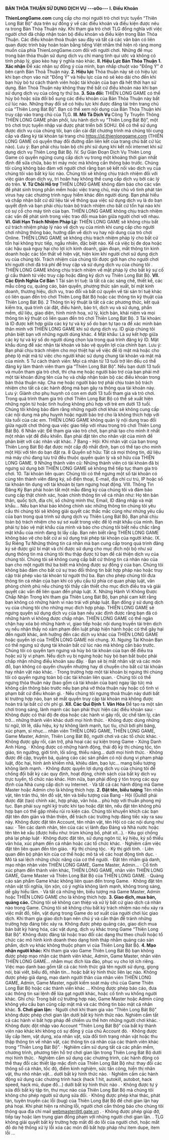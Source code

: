 ****BẢN THỎA THUẬN SỬ DỤNG DỊCH VỤ**
---o0o---**
**I. Điều Khoản**

**ThienLongGame.com** cung cấp cho mọi người trò chơi trực tuyến  “Thiên Long Bát Bộ” dựa trên sự đồng ý về các điều khoản và điều kiện được nêu ra trong Bản Thỏa Thuận này. Khi tham gia trò chơi TLG  đồng nghĩa với việc người chơi đã chấp nhận toàn bộ điều khoản và điều kiện trong Bản Thỏa Thuận.
Các điều khoản thoả thuận sau đây và tất cả các văn bản có liên quan được trình bày hoàn toàn bằng tiếng Việt nhằm thể hiện rõ ràng mong muốn của phía ThienLongGame.com đối với người chơi.
Những đề mục trong bản thỏa thuận sử dụng dịch vụ chỉ mang tính qui ước và không có tính pháp lý, giao kèo hay ý nghĩa nào khác.
**II. Hiệu Lực Bản Thỏa Thuận**
**1. Xác nhận**
Để xác nhận sự đồng ý của mình, bạn nhấp chuột vào "Đồng Ý”  ở bên cạnh Bản Thoả Thuận này.
**2. Hiệu lực**
Thỏa thuận này sẽ có hiệu lực khi bạn chọn vào nút "Đồng Ý” và hiệu lực của nó sẽ kéo dài cho đến khi bạn hủy bỏ tư cách thành viên hoặc tài khoản của bạn đã hết thời hạn sử dụng. Bản Thoả Thuận này không thay thế bất cứ điều khoản nào khi bạn sử dụng dịch vụ của công ty thứ ba.
**3. Sửa đổi:**
THIÊN LONG GAME có thể hủy bỏ hoặc sửa đổi bổ sung các điều khoản của Bản Thỏa Thuận này bất cứ lúc nào. Những thay đổi sẽ có hiệu lực khi được đăng tải trên trang chủ của  “Thiên Long Bát Bộ”. Bạn có thể xem nội dung của Bản Thỏa Thuận khi truy cập vào trang chủ của TLG.
**III. Mô Tả Dịch Vụ**
Công Ty Truyền Thông THIÊN LONG GAME phân phối, lưu hành dịch vụ  “Thiên Long Bát Bộ”, một trò chơi trực tuyến nhập vai được phát triển bởi SOHU.
Để có thể sử dụng được dịch vụ của chúng tôi, bạn cần cài đặt chương trình mà chúng tôi cung cấp và đăng ký tài khoản tại trang chủ https://id.thienlonggame.com (THIÊN LONG GAME có quyền thay đổi đường dẫn liên kết của trang chủ bất cứ lúc nào).
Lưu ý: Bạn phải chịu toàn bộ chi phí sử dụng khi kết nối internet khi sử dụng dịch vụ  Thiên Long Bát Bộ.
IV. Sự Gián Đoạn Dịch Vụ
Thiên Long Game có quyền ngừng cung cấp dịch vụ trong một khoảng thời gian nhất định để sữa chữa, bảo trì máy móc mà không cần thông báo trước. Chúng tôi cũng không bảo đảm với người chơi rằng bạn sẽ kết nối vào dịch vụ của chúng tôi vào bất kỳ lúc nào. Chúng tôi sẽ không chịu trách nhiệm đối với việc gián đoạn dịch vụ, trì hoãn hay không thể cung cấp dịch vụ bởi các lý do trên.
**V. Từ Chối Hỗ trợ**
THIÊN LONG GAME không đảm bảo cho các vấn đề phát sinh trong phần mềm hoặc việc trang chủ, máy chủ vô tình phát tán virus hay các chương trình nguy hiểm khác đến người dùng. Bạn phải hiểu và chấp nhận bất cứ dữ liệu tải về thông qua việc sử dụng dịch vụ là do bạn quyết định và bạn phải chịu toàn bộ trách nhiệm cho bất cứ tổn hại nào khi có sự cố cho máy tính của bạn.
THIÊN LONG GAME không chịu trách nhiệm các vấn đề phát sinh trong việc trao đổi mua bán giữa người chơi với nhau.
**VI. Giới Hạn Trách Nhiệm Pháp Lý:**
THIÊN LONG GAME sẽ không chịu bất cứ trách nhiệm pháp lý nào về dịch vụ của mình khi cung cấp cho người chơi những thông báo, hướng dẫn về dịch vụ hay nội dung của trò chơi  Online.
THIÊN LONG GAME sẽ không chịu trách nhiệm pháp lý cho bất cứ tổn hại không trực tiếp, ngẫu nhiên, đặc biệt nào. Kể cả việc bị đe dọa hoặc các hậu quả nguy hại cho lợi ích kinh doanh, gián đoạn, mất thông tin kinh doanh hoặc các tổn thất về hiện vật, hiện kim khi người chơi sử dụng dịch vụ của chúng tôi.
Trách nhiệm của chúng tôi được giới hạn cho người chơi khi người chơi đã trả phí để truy cập và sử dụng dịch vụ của chúng tôi .
THIÊN LONG GAME không chịu trách nhiệm về mặt pháp lý cho bất kỳ sự cố gì cấu thành từ việc truy cập hoặc đăng ký dịch vụ  Thiên Long Bát Bộ.
**VII. Các Định Nghĩa Cơ Bản**
1 Tài sản trí tuệ: là tất cả các sáng chế, thiết kế, các mẫu công cụ, quảng cáo, bản quyền, phương thức sản xuất, bí mật kinh doanh, thương hiệu, dịch vụ, trao đổi và bất cứ quyền về tài sản trí tuệ khác có liên quan đến trò chơi  Thiên Long Bát Bộ hoặc các thông tin kỹ thuật của  Thiên Long Bát Bộ.
2 Thông tin kỹ thuật là tất cả các phương thức, kết quả kiểm tra, quá trình cài đặt, điều hành, bảo trì, dịch vụ và sử dụng, phần mềm, dữ liệu, giao diện, hình minh hoạ, xử lý, kịch bản, khái niệm và mọi thông tin kỹ thuật có liên quan đến trò chơi  Thiên Long Bát Bộ.
3 Tài khoản: là ID được kết hợp giữa các ký tự và ký số do bạn tự tạo ra để xác minh bản thân mình với THIÊN LONG GAME khi sử dụng dịch vụ. ID giúp chúng tôi phân biệt bạn với những người dùng khác.
4 Mật khẩu: Là sự kết hợp giữa các ký tự và ký số do người dùng chọn lựa trong quá trình đăng ký ID. Mật khẩu dùng để xác nhận tài khoản và bảo vệ quyền lợi của chính bạn.
Lưu ý: Bạn phải chịu trách nhiệm cho mọi thiệt hại về việc để lộ mật mã hoặc cho phép lộ mật mã từ việc cho người khác sử dụng chung tài khoản và mật mã của mình.
5 Tư cách thành viên: Mọi cá nhân từ 13 tuổi trở lên đều có thể đăng ký làm thành viên tham gia  “Thiên Long Bát Bộ”. Nếu bạn dưới 13 tuổi và muốn tham gia trò chơi, thì cha mẹ hoặc người bảo trợ của bạn phải mở một tài khoản đứng tên của họ và chấp nhận toàn bộ các điều khoản trong bản thỏa thuận này. Cha mẹ hoặc người bảo trợ phải chịu toàn bộ trách nhiệm cho tất cả các hành động mà bạn gây ra thông qua tài khoản này.
Lưu ý: Giành cho phụ huynh có con em dưới 13 tuổi tham gia và trò chơi. Trong quá trình tham gia trò chơi  Thiên Long Bát Bộ có thể sẽ xuất hiện những ngôn từ hoặc tình huống không phù hợp với trẻ em dưới 13 tuổi. Chúng tôi không bảo đảm rằng những người chơi khác sẽ không cung cấp các nội dung mà phụ huynh hoặc người bảo trợ cho là không thích hợp với lứa tuổi của các em. THIÊN LONG GAME không quản lý nội dung trao đổi giữa người chơi thông qua việc giao tiếp với nhau trong trò chơi Thiên Long Bát Bộ.
6 Nhân vật: Để tham gia vào trò chơi, bạn phải tạo cho mình ít nhất một nhân vật để điều khiển. Bạn phải đặt tên cho nhân vật của mình để phân biệt với các nhân vật khác.
7 Bang - Hội: Khi nhân vật của bạn trong Thiên Long Bát Bộ đạt được một cấp độ nhất định, bạn có thể tạo cho mình một Hội với tên do bạn đặt ra.
8 Quyền sở hữu: Tất cả mọi thông tin, dữ liệu mà máy chủ đang lưu trữ đều thuộc quyền quản lý và sở hữu của THIÊN LONG GAME.
9 Những thành viên cũ: Những thành viên có tài khoản đã bị ngưng sử dụng bởi THIÊN LONG GAME sẽ không thể tiếp tục tham gia trò chơi.
10. Tài khoản liên quan: Chúng tôi có thể ngưng một số tài khoản có cùng tên thành viên đăng ký, số điện thoại, E-mail, địa chỉ cư trú, IP hoặc số tài khoản tín dụng với tài khoản bị tạm ngưng hoạt động.
VIII. Thông Tin Đăng Ký
Bạn phải hoàn tất một mẫu đăng ký của chúng tôi và đảm bảo cung cấp thật chính xác, hoàn chỉnh thông tin về cá nhân như: Họ tên bản thân, quốc tịch, địa chỉ, số chứng minh thư, Email, ID đăng nhập và mật khẩu… Nếu bạn khai báo không chính xác những thông tin chúng tôi yêu cầu thì chúng tôi sẽ không giải quyết các thắc mắc cũng như những yêu cầu của bạn trong quá trình sử dụng dịch vụ Thiên Long Bát Bộ.
Bạn phải chịu toàn bộ trách nhiệm cho sự sơ xuất trong việc để lộ mật khẩu của mình. Bạn phải tự bảo vệ mật khẩu của mình và báo cho chúng tôi biết nếu chắc rằng mật khẩu của mình đang bị lấy cắp. Bạn nên biết rằng THIÊN LONG GAME không bảo vệ cho bất cứ ai sử dụng trái phép tài khoản của người khác.
IX. Sự Riêng Tư
Những thông tin cá nhân mà bạn cung cấp trong quá trình đăng ký sẽ được giữ bí mật và chỉ được sử dụng cho mục đích nội bộ như sử dụng thông tin mà chúng tôi thu thập được từ bạn để cải thiện dịch vụ của chúng tôi.
Chúng tôi sẽ không cung cấp bất cứ thông tin cá nhân nào của bạn cho một người thứ ba biết mà không được sự đồng ý của bạn.
Chúng tôi không bảo đảm cho bất cứ sự trao đổi thông tin bất hợp pháp nào hoặc truy cập trái phép vào tài khoản từ người thứ ba.
Bạn cho phép chúng tôi đưa thông tin cá nhân của bạn khi có yêu cầu từ phía cơ quan pháp luật, văn phòng chính phủ nếu chúng tôi thấy cần thiết cho mục đích điều tra và giải quyết các vấn đề liên quan đến pháp luật.
X. Những Hành Vi Không Được Chấp Nhận
Trong khi tham gia  Thiên Long Bát Bộ, bạn phải cam kết rằng bạn không có những hành vi nào trái với pháp luật. Bạn đồng ý sử dụng dịch vụ của chúng tôi cho những mục đích hợp pháp. THIÊN LONG GAME sẽ ngưng quyền sử dụng dịch vụ của bạn nếu xác định được rằng bạn đã có những hành vi không được chấp nhận.
THIÊN LONG GAME có thể ngăn chặn hay xóa bỏ những hành vi, giao tiếp hoặc nội dung truyền tải trên dịch vụ nếu nhận thấy nó xâm phạm đến luật pháp hiện hành hoặc có thể gây hại đến người khác, ảnh hưởng đến các dịch vụ khác của THIÊN LONG GAME hoặc quyền lợi của THIÊN LONG GAME nói chung.
XI. Ngưng Tài Khoản
Bạn có thể ngưng sử dụng tài khoản bất cứ lúc nào mà không cần báo trước. Chúng tôi có quyền tạm ngưng và hủy bỏ tài khoản của bạn để điều tra họăc xử lý vi phạm. Nếu dịch vụ bị ngưng hoặc hủy bỏ bạn bắt buộc phải chấp nhận những điều khoản sau đây.
· Bạn sẽ bị mất nhân vật và các món đồ, bạn không có quyền chuyển nhượng hay di chuyển cho bất cứ tài khoản hay nhân vật nào khác.
· Trong trường hợp một tài khoản bị ngưng thì chúng tôi có quyền ngưng toàn bộ các tài khoản liên quan.
· Chúng tôi có thể ngưng thỏa thuận này (bao gồm cả tài khoản của bạn) ngay lập tức mà không cần thông báo trước nếu bạn phá vỡ thỏa thuận này hoặc cố tình vi phạm bất cứ điều khoản gì.
· Nếu chúng tôi ngưng thoả thuận này dưới bất kì trường hợp nào, bạn sẽ mất quyền truy cập tài khoản mà không được hoàn trả lại bất cứ chi phí gì.
**XII. Các Qui Định**
**1. Văn Hóa**
Để tạo ra một sân chơi trong sáng, lành mạnh các bạn phải thực hiện các điều khoản sau:
· Không được có thái độ đe dọa hoặc các hành vi gây rối, ức chế tâm lý, cản trở… những thành viên khác dưới mọi hình thức.
· Không được dùng những từ ngữ, lời lẽ, dấu hiệu, ký tự không lành mạnh, tục tỉu, chửi bới phỉ báng, xúc phạm, sỉ nhục… nhân viên THIÊN LONG GAME, THIÊN LONG GAME, Game Master, Admin,  Thiên Long Bát Bộ, người chơi và các tổ chức khác.
· Không được gây rối, cản trở, phá hoại các sự kiện trong Game  - Xứng Danh Anh Hùng.
· Không được có những hành động, thái độ kỳ thị chủng tộc, tôn giáo, tín ngưỡng, giới tính, lối sống, thiểu năng… dưới mọi hình thức.
· Không được đề cập, truyền bá, quảng cáo các sản phẩm có nội dung vi phạm pháp luật, độc hại, hình ảnh khiếm nhã, khiêu dâm, bạo lực… mang biểu tượng không lành mạnh.
· Không được quyền lợi dụng dịch vụ của chúng tôi để chống đối bất kỳ các quy định, hoạt động, chính sách của bất kỳ dịch vụ trực tuyến, tổ chức nào khác. Hơn nữa, bạn phải đồng ý tôn trọng các quy định của Nhà cung cấp dịch vụ Internet.
· Và tất cả các hành động mà Game Master hoặc Admin cho là không thích hợp.
**2. Đặt tên, biểu tượng**
Tên nhân vật, tên trân thú, tên đồ vật, tên và biểu tượng của Bang - Hội (Guild) phải được đặt (tạo) chính xác, hợp pháp, văn hóa… phù hợp với thuần phong mỹ tục. Bạn phải suy nghĩ kỹ trước khi tạo hoặc đặt tên, nếu đặt tên không phù hợp bạn có thể gặp nhiều rủi ro kiện cáo. Chúng tôi khuyến khích các bạn đặt tên đơn giản và thân thiện, để trách các trường hợp đáng tiếc xảy ra sau này.
Không được đặt tên Account, tên nhân vật, tên Hội có các nội dung như sau: ·
Tên các danh nhân, tên của các vị lãnh đạo Đảng và Nhà nước hoặc tên tên kẻ xấu (được hiểu như: trùm khủng bố, phát xít…).
· Kêu gọi chống phá lại pháp luật
· Không được đặt tên, sử dụng ngôn từ, ký hiệu, ký số thiếu văn hóa, xúc phạm đến cá nhân hoặc các tổ chức khác.
· Nghiêm cấm việc đặt tên liên quan đến tôn giáo.
· Kỳ thị chủng tộc.
· Kỳ thị giới tính.
· Liên quan đến bộ phận kín của cơ thể hoặc mô tả về các hoạt động tính dục.
· Mô tả sai lệch những chức năng của cơ thể người.
· Đặt tên nhằm giả danh, mạo nhận nhân viên THIÊN LONG GAME, Game Master, Admin…
· Cố tình xúc phạm đến thành viên khác, THIÊN LONG GAME, nhân viên THIÊN LONG GAME, Game Master và  Thiên Long Bát Bộ của THIÊN LONG GAME.
· Quảng cáo sản phẩm Game khác không liên quan đến  trong Game.
· Không đặt tên nhân vật tối nghĩa, lộn xộn, có ý nghĩa không lành mạnh, không trong sáng, dễ gây hiểu lầm.
· Và tất cả những tên, biểu tượng mà Game Master, Admin hoặc THIÊN LONG GAME cho là không thích hợp.
**3. Giao dịch, mua bán, quảng cáo.**
Chúng tôi sẽ không can thiệp và xử lý bất cứ giao dịch cá nhân nào trong Game. Chúng tôi sẽ không chịu bất kỳ trách nhiệm nào nếu xảy ra việc mất đồ, tiền, vật dụng trong Game do sơ xuất của người chơi lúc giao dịch. Khi tham gia giao dịch bạn nên chú ý và cẩn thận để tránh những trường hợp đáng tiếc xảy ra.
Không được phép quảng cáo, giao dịch mua bán bất kỳ hàng hóa, các vật dụng, dịch vụ khác trong Game  “Thiên Long Bát Bộ”.
Không được đăng tải hoặc trao đổi các dạng thư theo chuỗi hoặc tổ chức các mô hình kinh doanh theo dạng hình tháp nhằm quảng cáo sản phẩm, dịch vụ khác không thuộc phạm vi của  Thiên Long Bát Bộ.
**4. Mạo nhận người khác:**
Khi tham gia vào Game Thiên Long Bát Bộ bạn không được phép mạo nhận các thành viên khác, Admin, Game Master, nhân viên THIÊN LONG GAME… nhằm mục đích lừa đảo, phục vụ cho lợi ích riêng. Việc mạo danh bao gồm tất cả các hình thức giả tên người sử dụng, giọng nói, bài viết, biểu đồ, nhắn tin… hoặc bất kỳ hình thức liên lạc nào.
Không được phép giả dạng, mạo danh người thân của nhân viên THIÊN LONG GAME, Admin, Game Master, người kiểm soát máy chủ của Game  Thiên Long Bát Bộ hoặc các thành viên khác …
Không được phép báo cáo, đưa các thông tin sai lệnh để lừa gạt người khác, hoặc cố tình vu khống người khác.
Ghi chú: Trong bất cứ trường hợp nào, Game Master hoặc Admin cũng không yêu cầu bạn cũng cấp mật mã và các thông tin bảo mật cá nhân khác.
**5. Chơi gian lận:**
· Người chơi khi tham gia vào  “Thiên Long Bát Bộ” không được phép chơi gian lận dưới bất kỳ hình thức nào. Nghiêm cấm tất cả các hành vi bất hợp pháp để chiếm ưu thế hơn những người chơi khác.
· Không được đột nhập vào Account  “Thiên Long Bát Bộ” của bất kỳ thành viên nào khác khi không có sự đồng ý của chủ Account đó.
· Không được lấy cắp Item, vật dụng, xóa nhân vật, sửa đổi tình trạng nhân vật hoặc thu thập thông tin về nhân vật, các thông tin cá nhân của các thành viên khác trong  “Thiên Long Bát Bộ”.
· Nghiêm cấm sử dụng tất cả các phần mềm, chương trình, phương tiện hỗ trợ chơi gian lận trong  Thiên Long Bát Bộ dưới mọi hình thức.
· Nghiêm cấm sử dụng các chương trình, các hành động có thể thay đổi các thiết lập mặc định của  Thiên Long Bát Bộ như: thay đổi các thông số cá nhân, tốc độ, điểm kinh nghiệm, sức tấn công, hiển thị nhân vật, thu nhỏ nhân vật… dưới bất kỳ hình thức nào.
· Nghiêm cấm các hành động sử dụng các chương trình hack (hack 1 hit, autokill, autobot, hack speed, hack mù, dupe đồ…) dưới bất kỳ hình thức nào .
· Không được tự ý sửa đổi bất kỳ tập tin, thư mục nào của  Thiên Long Bát Bộ mà chúng tôi không cho phép người sử dụng sửa đổi.
· Không được phép khai thác, phát tán, tuyên truyền các lỗi (bug) của  Thiên Long Bát Bộ để chơi gian lận hay phá hoại. Khi phát hiện ra những lỗi, người chơi cần thông báo cho chúng tôi thông qua địa chỉ mail webmaster@tl.gate.vn .
· Không được phép giúp đỡ, tiếp tay hoặc làm trung gian đồng phạm với những người chơi gian lận.
. TLG không giải quyết bất kỳ trường hợp mất đồ do lỗi của người chơi, hoặc mất đồ do hệ thống xử lý lỗi xóa các món đồ bất hợp pháp như item dupe, item lỗi ...
 

